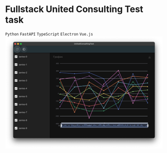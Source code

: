 # Fullstack United Consulting Test task 
`Python` `FastAPI` `TypeScript` `Electron` `Vue.js`
[![Watch the video](./assets/screenshot.png)](./assets/video.mov)
